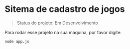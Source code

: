 # Sitema de cadastro de jogos

>Status do projeto: Em Desenvolvimento

Para rodar esse projeto na sua máquina, por favor digite:

```
node app.js
```
